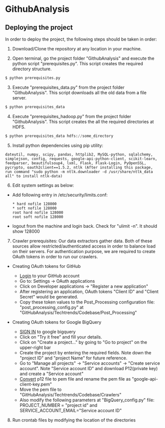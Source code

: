 # GithubAnalysis

## Deploying the project

In order to deploy the project, the following steps should be taken in order:

1. Download/Clone the repository at any location in your machine.

2. Open terminal, go the project folder "GithubAnalysis" and execute the python script "prerequisites.py". This script creates the required directory structure.

  ```python
  $ python prerequisites.py
  ```

3. Execute "prerequisites_data.py" from the project folder "GithubAnalysis". This script downloads all the old data from a file server.

  ```python
  $ python prerequisites_data
  ```

4. Execute "prerequisites_hadoop.py" from the project folder "GithubAnalysis". This script creates the all the required directories at HDFS.

  ```python
  $ python prerequisites_data hdfs://some_directory
  ```

5. Install python dependencies using pip utility:

  ```
  dateutil, numpy, scipy, pandas, httplib2, MySQL-python, sqlalchemy, simplejson, config, requests, google-api-python-client, scikit-learn, feedparser, beautifulsoup4, lxml, Flask, Flask-Login, PyOpenSSL, pycrypto, oauth2client==1.5.2, ntlk (After installing this package, run command "sudo python -m ntlk.downloader -d /usr/share/ntlk_data all" to install ntlk-data)
  ```

6. Edit system settings as below:
  * Add following entry in /etc/security/limits.conf:

    ```
    * hard nofile 128000
    * soft nofile 128000
    root hard nofile 128000
    root soft nofile 128000
    ```

  * logout from the machine and login back. Check for "ulimit -n". It should show 128000

7. Crawler prerequisites:
Our data extractors gather data. Both of these sources allow restricted/authenticated access in order to balance load on their servers. For authentication purpose, we are required to create OAuth tokens in order to run our crawlers.
  * Creating OAuth tokens for GitHub
    * [Login](www.GitHub.com) to your GitHub account
    * Go to: Settings -> OAuth applications
    * Click on Developer applications -> "Register a new application"
    * After registering an application, OAuth tokens "Client ID" and "Client Secret" would be generated.
    * Copy these token values to the Post_Processing configuration file: "post_processing_config.py" at "GitHubAnalysis/Techtrends/Codebase/Post_Processing"

  * Creating OAuth tokens for Google BigQuery
    * [SIGN IN](https://cloud.google.com/bigquery/) to google bigquery
    * Click on "Try it free" and fill your details.
    * Click on "Create a project..." by going to "Go to project" on the upper-right bar
    * Create the project by entering the required fields. Note down the "project ID" and "project Name" for future reference.
    * Go to "Manage all projects" -> "Service accounts" -> "Create service account". Note "Service account ID" and download P12(private key) and create a "Service account"
    * [Convert](https://www.icts.uiowa.edu/confluence/pages/viewpage.action?pageId=32735365) p12 file to pem file and rename the pem file as "google-api-client-key.pem"
    * Move the pem file to "GitHubAnalysis/Techtrends/Codebase/Crawlers"
    * Also modify the following parameters at "BigQuery_config.py" file:  PROJECT_NUMBER = "project id" and SERVICE_ACCOUNT_EMAIL="Service account ID"

8. Run crontab files by modifying the location of the directories

